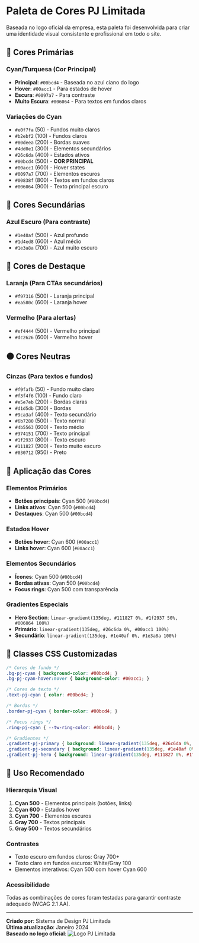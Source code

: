 # Paleta de Cores PJ Limitada

Baseada no logo oficial da empresa, esta paleta foi desenvolvida para criar uma identidade visual consistente e profissional em todo o site.

## 🎨 Cores Primárias

### Cyan/Turquesa (Cor Principal)
- **Principal**: `#00bcd4` - Baseada no azul ciano do logo
- **Hover**: `#00acc1` - Para estados de hover
- **Escura**: `#0097a7` - Para contraste
- **Muito Escura**: `#006064` - Para textos em fundos claros

### Variações do Cyan
- `#e0f7fa` (50) - Fundos muito claros
- `#b2ebf2` (100) - Fundos claros
- `#80deea` (200) - Bordas suaves
- `#4dd0e1` (300) - Elementos secundários
- `#26c6da` (400) - Estados ativos
- `#00bcd4` (500) - **COR PRINCIPAL**
- `#00acc1` (600) - Hover states
- `#0097a7` (700) - Elementos escuros
- `#00838f` (800) - Textos em fundos claros
- `#006064` (900) - Texto principal escuro

## 🔵 Cores Secundárias

### Azul Escuro (Para contraste)
- `#1e40af` (500) - Azul profundo
- `#1d4ed8` (600) - Azul médio
- `#1e3a8a` (700) - Azul muito escuro

## 🔴 Cores de Destaque

### Laranja (Para CTAs secundários)
- `#f97316` (500) - Laranja principal
- `#ea580c` (600) - Laranja hover

### Vermelho (Para alertas)
- `#ef4444` (500) - Vermelho principal  
- `#dc2626` (600) - Vermelho hover

## ⚫ Cores Neutras

### Cinzas (Para textos e fundos)
- `#f9fafb` (50) - Fundo muito claro
- `#f3f4f6` (100) - Fundo claro
- `#e5e7eb` (200) - Bordas claras
- `#d1d5db` (300) - Bordas
- `#9ca3af` (400) - Texto secundário
- `#6b7280` (500) - Texto normal
- `#4b5563` (600) - Texto médio
- `#374151` (700) - Texto principal
- `#1f2937` (800) - Texto escuro
- `#111827` (900) - Texto muito escuro
- `#030712` (950) - Preto

## 🎯 Aplicação das Cores

### Elementos Primários
- **Botões principais**: Cyan 500 (`#00bcd4`)
- **Links ativos**: Cyan 500 (`#00bcd4`)
- **Destaques**: Cyan 500 (`#00bcd4`)

### Estados Hover
- **Botões hover**: Cyan 600 (`#00acc1`)
- **Links hover**: Cyan 600 (`#00acc1`)

### Elementos Secundários
- **Ícones**: Cyan 500 (`#00bcd4`)
- **Bordas ativas**: Cyan 500 (`#00bcd4`)
- **Focus rings**: Cyan 500 com transparência

### Gradientes Especiais
- **Hero Section**: `linear-gradient(135deg, #111827 0%, #1f2937 50%, #006064 100%)`
- **Primário**: `linear-gradient(135deg, #26c6da 0%, #00acc1 100%)`
- **Secundário**: `linear-gradient(135deg, #1e40af 0%, #1e3a8a 100%)`

## 📱 Classes CSS Customizadas

```css
/* Cores de fundo */
.bg-pj-cyan { background-color: #00bcd4; }
.bg-pj-cyan-hover:hover { background-color: #00acc1; }

/* Cores de texto */
.text-pj-cyan { color: #00bcd4; }

/* Bordas */
.border-pj-cyan { border-color: #00bcd4; }

/* Focus rings */
.ring-pj-cyan { --tw-ring-color: #00bcd4; }

/* Gradientes */
.gradient-pj-primary { background: linear-gradient(135deg, #26c6da 0%, #00acc1 100%); }
.gradient-pj-secondary { background: linear-gradient(135deg, #1e40af 0%, #1e3a8a 100%); }
.gradient-pj-hero { background: linear-gradient(135deg, #111827 0%, #1f2937 50%, #006064 100%); }
```

## 🎪 Uso Recomendado

### Hierarquia Visual
1. **Cyan 500** - Elementos principais (botões, links)
2. **Cyan 600** - Estados hover
3. **Cyan 700** - Elementos escuros
4. **Gray 700** - Textos principais
5. **Gray 500** - Textos secundários

### Contrastes
- Texto escuro em fundos claros: Gray 700+
- Texto claro em fundos escuros: White/Gray 100
- Elementos interativos: Cyan 500 com hover Cyan 600

### Acessibilidade
Todas as combinações de cores foram testadas para garantir contraste adequado (WCAG 2.1 AA).

---

**Criado por**: Sistema de Design PJ Limitada  
**Última atualização**: Janeiro 2024  
**Baseado no logo oficial**: ![Logo PJ Limitada](https://cdn.builder.io/api/v1/image/assets%2F023ea3a22e1e419db6ab5e8788c88f6f%2F322595bfb46c40ee901ebc8f91693c90?format=webp&width=800)
